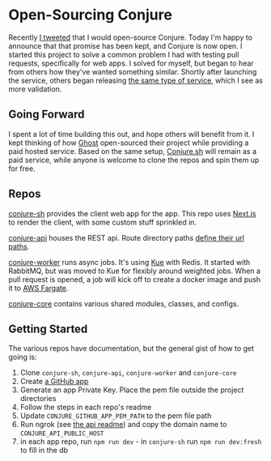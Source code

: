 # Open-Sourcing Conjure

Recently [I tweeted](https://twitter.com/timothymarshall/status/1011315206406881283) that I would open-source Conjure. Today I'm happy to announce that that promise has been kept, and Conjure is now open. I started this project to solve a common problem I had with testing pull requests, specifically for web apps. I solved for myself, but began to hear from others how they've wanted something similar. Shortly after launching the service, others began releasing [the same type of service](https://zeit.co/blog/now-for-github), which I see as more validation.

## Going Forward

I spent a lot of time building this out, and hope others will benefit from it. I kept thinking of how [Ghost](https://ghost.org/) open-sourced their project while providing a paid hosted service. Based on the same setup, [Conjure.sh](https://conjure.sh) will remain as a paid service, while anyone is welcome to clone the repos and spin them up for free.

## Repos

[conjure-sh](https://github.com/ConjureLabs/conjure-sh) provides the client web app for the app. This repo uses [Next.js](https://github.com/zeit/next.js/) to render the client, with some custom stuff sprinkled in.

[conjure-api](https://github.com/ConjureLabs/conjure-api) houses the REST api. Route directory paths [define their url paths](https://github.com/ConjureLabs/route).

[conjure-worker](https://github.com/ConjureLabs/conjure-worker) runs async jobs. It's using [Kue](https://github.com/Automattic/kue) with Redis. It started with RabbitMQ, but was moved to Kue for flexibly around weighted jobs. When a pull request is opened, a job will kick off to create a docker image and push it to [AWS Fargate](https://aws.amazon.com/fargate/).

[conjure-core](https://github.com/ConjureLabs/conjure-core) contains various shared modules, classes, and configs.

## Getting Started

The various repos have documentation, but the general gist of how to get going is:

1. Clone `conjure-sh`, `conjure-api`, `conjure-worker` and `conjure-core`
2. Create [a GitHub app](https://developer.github.com/apps/building-github-apps/creating-a-github-app/)
3. Generate an app Private Key. Place the pem file outside the project directories
4. Follow the steps in each repo's readme
5. Update `CONJURE_GITHUB_APP_PEM_PATH` to the pem file path
6. Run ngrok (see [the api readme](https://github.com/ConjureLabs/conjure-api/blob/master/README.md)) and copy the domain name to `CONJURE_API_PUBLIC_HOST`
7. in each app repo, run `npm run dev` - in `conjure-sh` run `npm run dev:fresh` to fill in the db
